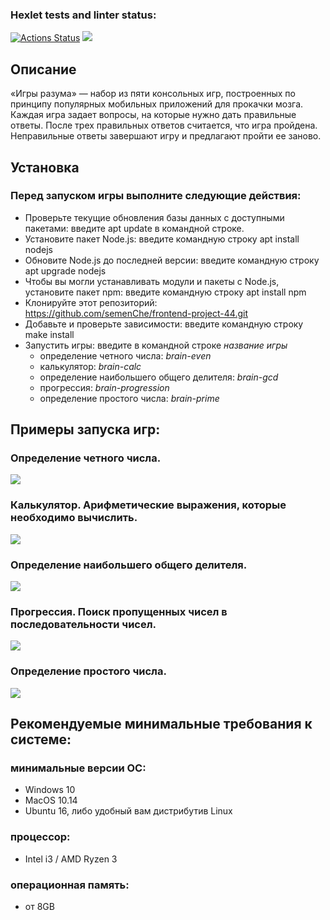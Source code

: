 ### Hexlet tests and linter status:
[![Actions Status](https://github.com/semenChe/frontend-project-44/workflows/hexlet-check/badge.svg)](https://github.com/semenChe/frontend-project-44/actions)
<a href="https://codeclimate.com/github/semenChe/frontend-project-44/maintainability"><img src="https://api.codeclimate.com/v1/badges/8150bd62e4ed95fbe8ea/maintainability" /></a>

## Описание
«Игры разума» — набор из пяти консольных игр, построенных по принципу популярных мобильных приложений для прокачки мозга. Каждая игра задает вопросы, на которые нужно дать правильные ответы. После трех правильных ответов считается, что игра пройдена. Неправильные ответы завершают игру и предлагают пройти ее заново. 

## Установка
### Перед запуском игры выполните следующие действия:
* Проверьте текущие обновления базы данных с доступными пакетами: введите apt update в командной строке.
* Установите пакет Node.js: введите командную строку apt install nodejs
* Обновите Node.js до последней версии: введите командную строку apt upgrade nodejs
* Чтобы вы могли устанавливать модули и пакеты с Node.js, установите пакет npm: введите командную строку apt install npm
* Клонируйте этот репозиторий: https://github.com/semenChe/frontend-project-44.git
* Добавьте и проверьте зависимости: введите командную строку make install
* Запустить игры: введите в командной строке *название игры*
   - определение четного числа: *brain-even*
   - калькулятор: *brain-calc*
   - oпределение наибольшего общего делителя: *brain-gcd*
   - прогрессия: *brain-progression*
   - определение простого числа: *brain-prime*

## Примеры запуска игр:

### Определение четного числа.
<a href="https://asciinema.org/a/520798" target="_blank"><img src="https://asciinema.org/a/520798.svg" /></a>

### Калькулятор. Арифметические выражения, которые необходимо вычислить.
<a href="https://asciinema.org/a/uCRpo39z7jW11YtrY2AbG9756" target="_blank"><img src="https://asciinema.org/a/uCRpo39z7jW11YtrY2AbG9756.svg" /></a>

### Определение наибольшего общего делителя.
<a href="https://asciinema.org/a/pjWIHM7zXVH3vGBtgQhkwt6P3" target="_blank"><img src="https://asciinema.org/a/pjWIHM7zXVH3vGBtgQhkwt6P3.svg" /></a>

### Прогрессия. Поиск пропущенных чисел в последовательности чисел.
<a href="https://asciinema.org/a/IVkthrLHDWRjNdEyh8hD9VeH7" target="_blank"><img src="https://asciinema.org/a/IVkthrLHDWRjNdEyh8hD9VeH7.svg" /></a>

### Определение простого числа.
<a href="https://asciinema.org/a/sfsoRsBNk9EXhOcpOFxlkjm7U" target="_blank"><img src="https://asciinema.org/a/sfsoRsBNk9EXhOcpOFxlkjm7U.svg" /></a>

## Рекомендуемые минимальные требования к системе:
### минимальные версии ОС:
* Windows 10
* MacOS 10.14
* Ubuntu 16, либо удобный вам дистрибутив Linux
### процессор: 
* Intel i3 / AMD Ryzen 3
### операционная память: 
* от 8GB
